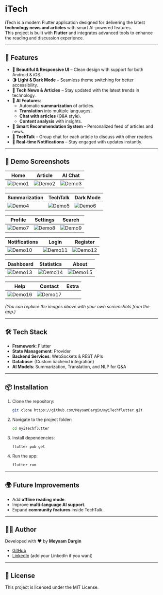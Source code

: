 # iTech

iTech is a modern Flutter application designed for delivering the latest **technology news and articles** with smart AI-powered features.  
This project is built with **Flutter** and integrates advanced tools to enhance the reading and discussion experience.

---

## 🚀 Features

- 📱 **Beautiful & Responsive UI** – Clean design with support for both Android & iOS.  
- 🌗 **Light & Dark Mode** – Seamless theme switching for better accessibility.  
- 📰 **Tech News & Articles** – Stay updated with the latest trends in technology.  
- 🤖 **AI Features**:
  - Automatic **summarization** of articles.  
  - **Translation** into multiple languages.  
  - **Chat with articles** (Q&A style).  
  - **Content analysis** with insights.  
- 🎯 **Smart Recommendation System** – Personalized feed of articles and news.  
- 💬 **TechTalk** – Group chat for each article to discuss with other readers.  
- 🔔 **Real-time Notifications** – Stay engaged with updates instantly.  

---

## 📸 Demo Screenshots  

| Home | Article | AI Chat |  
|------|---------|---------|  
| ![Demo1](demo/Screenshot%202025-09-22%20at%209.02.23%20PM.png) | ![Demo2](demo/Screenshot%202025-09-22%20at%209.02.35%20PM.png) | ![Demo3](demo/Screenshot%202025-09-22%20at%209.02.43%20PM.png) |  

| Summarization | TechTalk | Dark Mode |  
|---------------|----------|-----------|  
| ![Demo4](demo/Screenshot%202025-09-22%20at%209.03.07%20PM.png) | ![Demo5](demo/Screenshot%202025-09-22%20at%209.03.18%20PM.png) | ![Demo6](demo/Screenshot%202025-09-22%20at%209.03.43%20PM.png) |  

| Profile | Settings | Search |  
|---------|----------|--------|  
| ![Demo7](demo/Screenshot%202025-09-22%20at%209.03.53%20PM.png) | ![Demo8](demo/Screenshot%202025-09-22%20at%209.04.05%20PM.png) | ![Demo9](demo/Screenshot%202025-09-22%20at%209.04.31%20PM.png) |  

| Notifications | Login | Register |  
|---------------|-------|----------|  
| ![Demo10](demo/Screenshot%202025-09-22%20at%209.04.52%20PM.png) | ![Demo11](demo/Screenshot%202025-09-22%20at%209.05.04%20PM.png) | ![Demo12](demo/Screenshot%202025-09-22%20at%209.05.47%20PM.png) |  

| Dashboard | Statistics | About |  
|-----------|------------|-------|  
| ![Demo13](demo/Screenshot%202025-09-22%20at%209.05.54%20PM.png) | ![Demo14](demo/Screenshot%202025-09-22%20at%209.06.08%20PM.png) | ![Demo15](demo/Screenshot%202025-09-22%20at%209.06.30%20PM.png) |  

| Help | Contact | Extra |  
|------|---------|-------|  
| ![Demo16](demo/Screenshot%202025-09-22%20at%209.06.45%20PM.png) | ![Demo17](demo/Screenshot%202025-09-22%20at%209.06.56%20PM.png) |  |  

*(You can replace the images above with your own screenshots from the app.)*

---

## 🛠️ Tech Stack

- **Framework**: Flutter  
- **State Management**: Provider  
- **Backend Services**: WebSockets & REST APIs  
- **Database**: (Custom backend integration)  
- **AI Models**: Summarization, Translation, and NLP for Q&A  

---

## 📦 Installation

1. Clone the repository:
   ```bash
   git clone https://github.com/MeysamDargin/myiTechflutter.git
   ```
2. Navigate to the project folder:
   ```bash
   cd myiTechflutter
   ```
3. Install dependencies:
   ```bash
   flutter pub get
   ```
4. Run the app:
   ```bash
   flutter run
   ```

---

## 🌍 Future Improvements

- Add **offline reading mode**.  
- Improve **multi-language AI support**.  
- Expand **community features** inside TechTalk.  

---

## 👨‍💻 Author

Developed with ❤️ by **Meysam Dargin**  
- [GitHub](https://github.com/MeysamDargin)  
- [LinkedIn](#) (add your LinkedIn if you want)  

---

## 📜 License

This project is licensed under the MIT License.
